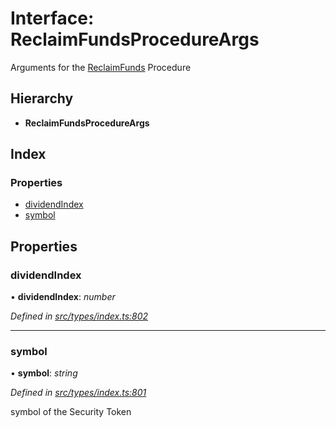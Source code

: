 # Interface: ReclaimFundsProcedureArgs

Arguments for the [ReclaimFunds](../enums/_types_index_.proceduretype.md#reclaimfunds) Procedure

## Hierarchy

- **ReclaimFundsProcedureArgs**

## Index

### Properties

- [dividendIndex](_types_index_.reclaimfundsprocedureargs.md#dividendindex)
- [symbol](_types_index_.reclaimfundsprocedureargs.md#symbol)

## Properties

### dividendIndex

• **dividendIndex**: _number_

_Defined in [src/types/index.ts:802](https://github.com/PolymathNetwork/polymath-sdk/blob/c47ae7a/src/types/index.ts#L802)_

---

### symbol

• **symbol**: _string_

_Defined in [src/types/index.ts:801](https://github.com/PolymathNetwork/polymath-sdk/blob/c47ae7a/src/types/index.ts#L801)_

symbol of the Security Token
